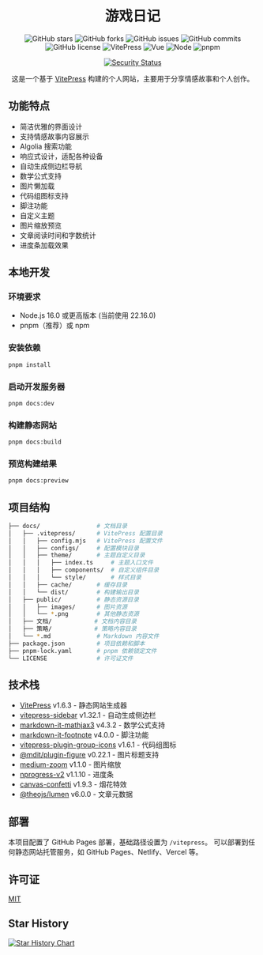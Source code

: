 <div align="center">
  
# 游戏日记

![GitHub stars](https://img.shields.io/github/stars/1411430556/vitepress?style=flat-square&logo=github&color=yellow&label=Stars)
![GitHub forks](https://img.shields.io/github/forks/1411430556/vitepress?style=flat-square&logo=github&color=blue&label=Forks)
![GitHub issues](https://img.shields.io/github/issues/1411430556/vitepress?style=flat-square&logo=github&color=red&label=Issues)
![GitHub commits](https://img.shields.io/github/commit-activity/t/1411430556/vitepress?style=flat-square&logo=github&color=green&label=Commits&include_all_commits)
![GitHub license](https://img.shields.io/github/license/1411430556/vitepress?style=flat-square&logo=github)
![VitePress](https://img.shields.io/badge/VitePress-1.6.3-brightgreen?style=flat-square&logo=vite)
![Vue](https://img.shields.io/badge/Vue-3.0+-brightgreen?style=flat-square&logo=vue.js)
![Node](https://img.shields.io/badge/Node-22.16.0-brightgreen?style=flat-square&logo=node.js)
![pnpm](https://img.shields.io/badge/pnpm-10.12.3-blue?style=flat-square&logo=pnpm)

[![Security Status](https://www.murphysec.com/platform3/v31/badge/1940988725560365056.svg)](https://www.murphysec.com/console/report/1940988725426147328/1940988725560365056)

这是一个基于 [VitePress](https://vitepress.dev/) 构建的个人网站，主要用于分享情感故事和个人创作。
</div>

## 功能特点

- 简洁优雅的界面设计
- 支持情感故事内容展示
- Algolia 搜索功能
- 响应式设计，适配各种设备
- 自动生成侧边栏导航
- 数学公式支持
- 图片懒加载
- 代码组图标支持
- 脚注功能
- 自定义主题
- 图片缩放预览
- 文章阅读时间和字数统计
- 进度条加载效果

## 本地开发

### 环境要求

- Node.js 16.0 或更高版本 (当前使用 22.16.0)
- pnpm（推荐）或 npm

### 安装依赖

```bash
pnpm install
```

### 启动开发服务器

```bash
pnpm docs:dev
```

### 构建静态网站

```bash
pnpm docs:build
```

### 预览构建结果

```bash
pnpm docs:preview
```

## 项目结构

```bash
├── docs/                # 文档目录
│   ├── .vitepress/      # VitePress 配置目录
│   │   ├── config.mjs   # VitePress 配置文件
│   │   ├── configs/     # 配置模块目录
│   │   ├── theme/       # 主题自定义目录
│   │   │   ├── index.ts     # 主题入口文件
│   │   │   ├── components/  # 自定义组件目录
│   │   │   └── style/       # 样式目录
│   │   ├── cache/       # 缓存目录
│   │   └── dist/        # 构建输出目录
│   ├── public/          # 静态资源目录
│   │   ├── images/      # 图片资源
│   │   └── *.png        # 其他静态资源
│   ├── 文档/            # 文档内容目录
│   ├── 策略/            # 策略内容目录
│   └── *.md             # Markdown 内容文件
├── package.json         # 项目依赖和脚本
├── pnpm-lock.yaml       # pnpm 依赖锁定文件
└── LICENSE              # 许可证文件
```

## 技术栈

- [VitePress](https://vitepress.dev/) v1.6.3 - 静态网站生成器
- [vitepress-sidebar](https://www.npmjs.com/package/vitepress-sidebar) v1.32.1 - 自动生成侧边栏
- [markdown-it-mathjax3](https://www.npmjs.com/package/markdown-it-mathjax3) v4.3.2 - 数学公式支持
- [markdown-it-footnote](https://www.npmjs.com/package/markdown-it-footnote) v4.0.0 - 脚注功能
- [vitepress-plugin-group-icons](https://www.npmjs.com/package/vitepress-plugin-group-icons) v1.6.1 - 代码组图标
- [@mdit/plugin-figure](https://www.npmjs.com/package/@mdit/plugin-figure) v0.22.1 - 图片标题支持
- [medium-zoom](https://www.npmjs.com/package/medium-zoom) v1.1.0 - 图片缩放
- [nprogress-v2](https://www.npmjs.com/package/nprogress-v2) v1.1.10 - 进度条
- [canvas-confetti](https://www.npmjs.com/package/canvas-confetti) v1.9.3 - 烟花特效
- [@theojs/lumen](https://www.npmjs.com/package/@theojs/lumen) v6.0.0 - 文章元数据

## 部署

本项目配置了 GitHub Pages 部署，基础路径设置为 `/vitepress`。
可以部署到任何静态网站托管服务，如 GitHub Pages、Netlify、Vercel 等。

## 许可证

[MIT](LICENSE) 

## Star History

<a href="https://www.star-history.com/#1411430556/vitepress&Date">
 <picture>
   <source media="(prefers-color-scheme: dark)" srcset="https://api.star-history.com/svg?repos=1411430556/vitepress&type=Date&theme=dark" />
   <source media="(prefers-color-scheme: light)" srcset="https://api.star-history.com/svg?repos=1411430556/vitepress&type=Date" />
   <img alt="Star History Chart" src="https://api.star-history.com/svg?repos=1411430556/vitepress&type=Date" />
 </picture>
</a>
